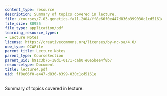 ```yaml
---
content_type: resource
description: Summary of topics covered in lecture.
file: /courses/7-03-genetics-fall-2004/ff8e66f0e447d836b399030c1cd5161e_lecture4.pdf
file_size: 80955
file_type: application/pdf
learning_resource_types:
- Lecture Notes
license: https://creativecommons.org/licenses/by-nc-sa/4.0/
ocw_type: OCWFile
parent_title: Lecture Notes
parent_type: CourseSection
parent_uid: b91c3b76-18d1-0171-cab0-e0e5bee4f8b7
resourcetype: Document
title: lecture4.pdf
uid: ff8e66f0-e447-d836-b399-030c1cd5161e
---
```

Summary of topics covered in lecture.